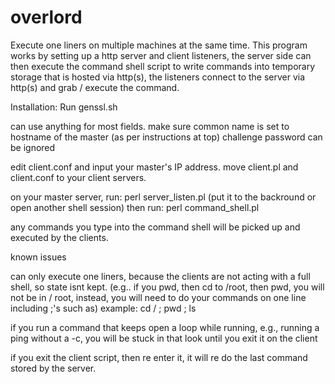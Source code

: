 # overlord

Execute one liners on multiple machines at the same time.
This program works by setting up a http server and client listeners, the server side can then execute the command shell script to write commands into temporary storage that is hosted via http(s), the listeners connect to the server via http(s) and grab / execute the command.

Installation:
Run genssl.sh

can use anything for most fields.
make sure common name is set to hostname of the master (as per instructions at top)
challenge password can be ignored



edit client.conf and input your master's IP address.
move client.pl and client.conf to your client servers.

on your master server, run:
perl server_listen.pl (put it to the backround or open another shell session)
then run:
perl command_shell.pl

any commands you type into the command shell will be picked up and executed by the clients.

known issues


can only execute one liners, because the clients are not acting with a full shell, so state isnt kept.
(e.g.. if you pwd, then cd to /root, then pwd, you will not be in / root, instead, you will need to do your commands on one line including ;'s such as)
example: cd / ; pwd ; ls

if you run a command that keeps open a loop while running, e.g., running a ping without a -c, you will be stuck in that look until you exit it on the client

if you exit the client script, then re enter it, it will re do the last command stored by the server.

